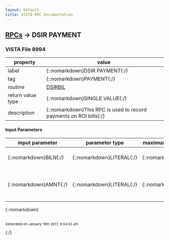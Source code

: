 ```yaml
---
layout: default
title: VISTA RPC documentation
---
```




## [RPCs](TableOfContent.md) &#8594; DSIR PAYMENT 



### VISTA File 8994 


 property | value 
--- | --- 
 label | {::nomarkdown}DSIR PAYMENT{:/}
 tag | {::nomarkdown}PAYMENT{:/}
 routine | [DSIRBIL](http://code.osehra.org/dox/Routine_DSIRBIL_source.html)
 return value type | {::nomarkdown}SINGLE VALUE{:/}
 description | {::nomarkdown}This RPC is used to record payments on ROI bills{:/}

#### Input Parameters

| input parameter | parameter type | maximum data length | required | description | 
| --- | --- | --- | --- | --- | 
| {::nomarkdown}BILN{:/} | {::nomarkdown}LITERAL{:/} | {::nomarkdown}999{:/} | {::nomarkdown}true{:/} | {::nomarkdown}Internal Bill Number to file 19620.2{:/} | 
| {::nomarkdown}AMNT{:/} | {::nomarkdown}LITERAL{:/} | {::nomarkdown}999{:/} | {::nomarkdown}true{:/} | {::nomarkdown}Payment amount - Numeric dollar value or 'W' to indicate fee is to be Waived{:/} | 

{::nomarkdown} <br/><br/><p style="font-size: 11px">Generated on January 19th 2017, 9:04:53 am</p>{:/}